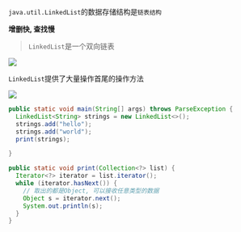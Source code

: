 `java.util.LinkedList`的数据存储结构是`链表结构`

**增删快, 查找慢**

> `LinkedList`是一个双向链表

![](https://pic.superbed.cn/item/5da124dc451253d178592049.jpg)

`LinkedList`提供了大量操作首尾的操作方法

![](https://pic.superbed.cn/item/5da12517451253d1785942b3.jpg)



```java
public static void main(String[] args) throws ParseException {
  LinkedList<String> strings = new LinkedList<>();
  strings.add("hello");
  strings.add("world");
  print(strings);

}

public static void print(Collection<?> list) {
  Iterator<?> iterator = list.iterator();
  while (iterator.hasNext()) {
    // 取出的都是Object, 可以接收任意类型的数据
    Object s = iterator.next();
    System.out.println(s);
  }
}
```























































